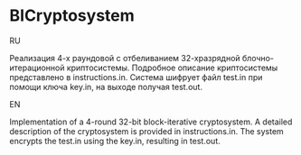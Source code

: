 # BICryptosystem
RU

Реализация 4-х раундовой с отбеливанием 32-хразрядной блочно-итерационной криптосистемы. Подробное описание криптосистемы представлено в instructions.in. Система шифрует файл test.in при помощи ключа key.in, на выходе получая test.out.

EN

Implementation of a 4-round 32-bit block-iterative cryptosystem. A detailed description of the cryptosystem is provided in instructions.in. The system encrypts the test.in using the key.in, resulting in test.out.
